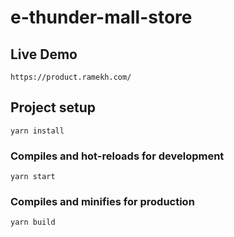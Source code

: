 # e-thunder-mall-store

## Live Demo
```
https://product.ramekh.com/
```

## Project setup
```
yarn install
```

### Compiles and hot-reloads for development
```
yarn start
```

### Compiles and minifies for production
```
yarn build
```
